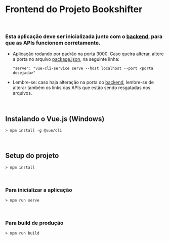 # Frontend do Projeto Bookshifter

<br>

### Esta aplicação deve ser inicializada junto com o [backend](https://github.com/notOliveira/Bookshifter-Backend), para que as APIs funcionem corretamente.
- Aplicação rodando por padrão na porta 3000. Caso queira alterar, altere a porta no arquivo [package.json](package.json), na seguinte linha:
  ```
  "serve": "vue-cli-service serve --host localhost --port <porta desejada>"
  ```
- Lembre-se: caso haja alteração na porta do [backend](https://github.com/notOliveira/Bookshifter-Backend), lembre-se de alterar também os links das APIs que estão sendo resgatadas nos arquivos.

<br>

## Instalando o Vue.js (Windows)

```
> npm install -g @vue/cli
```
<br>

## Setup do projeto
```
> npm install
```
<br>

### Para inicializar a aplicação
```
> npm run serve
```
<br>

### Para build de produção
```
> npm run build
```
<br>
